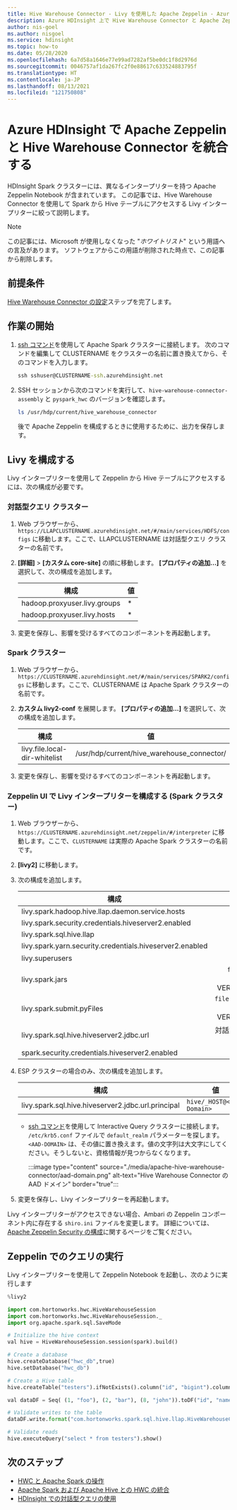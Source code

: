 ```yaml
---
title: Hive Warehouse Connector - Livy を使用した Apache Zeppelin - Azure HDInsight
description: Azure HDInsight 上で Hive Warehouse Connector と Apache Zeppelin を統合する方法について説明します。
author: nis-goel
ms.author: nisgoel
ms.service: hdinsight
ms.topic: how-to
ms.date: 05/28/2020
ms.openlocfilehash: 6a7d58a1646e77e99ad7282af5be0dc1f8d2976d
ms.sourcegitcommit: 0046757af1da267fc2f0e88617c633524883795f
ms.translationtype: HT
ms.contentlocale: ja-JP
ms.lasthandoff: 08/13/2021
ms.locfileid: "121750808"
---
```

# <a name="integrate-apache-zeppelin-with-hive-warehouse-connector-in-azure-hdinsight"></a>Azure HDInsight で Apache Zeppelin と Hive Warehouse Connector を統合する

HDInsight Spark クラスターには、異なるインタープリターを持つ Apache Zeppelin Notebook が含まれています。 この記事では、Hive Warehouse Connector を使用して Spark から Hive テーブルにアクセスする Livy インタープリターに絞って説明します。

> [!NOTE]
> この記事には、Microsoft が使用しなくなった "*ホワイトリスト*" という用語への言及があります。 ソフトウェアからこの用語が削除された時点で、この記事から削除します。

## <a name="prerequisite"></a>前提条件

[Hive Warehouse Connector の設定](apache-hive-warehouse-connector.md#hive-warehouse-connector-setup)ステップを完了します。

## <a name="getting-started"></a>作業の開始

1. [ssh コマンド](../hdinsight-hadoop-linux-use-ssh-unix.md)を使用して Apache Spark クラスターに接続します。 次のコマンドを編集して CLUSTERNAME をクラスターの名前に置き換えてから、そのコマンドを入力します。

    ```cmd
    ssh sshuser@CLUSTERNAME-ssh.azurehdinsight.net
    ```

1. SSH セッションから次のコマンドを実行して、`hive-warehouse-connector-assembly` と `pyspark_hwc` のバージョンを確認します。

    ```bash
    ls /usr/hdp/current/hive_warehouse_connector
    ```

    後で Apache Zeppelin を構成するときに使用するために、出力を保存します。

## <a name="configure-livy"></a>Livy を構成する

Livy インタープリターを使用して Zeppelin から Hive テーブルにアクセスするには、次の構成が必要です。

### <a name="interactive-query-cluster"></a>対話型クエリ クラスター

1. Web ブラウザーから、`https://LLAPCLUSTERNAME.azurehdinsight.net/#/main/services/HDFS/configs` に移動します。ここで、LLAPCLUSTERNAME は対話型クエリ クラスターの名前です。

1. **[詳細]**  >  **[カスタム core-site]** の順に移動します。 **[プロパティの追加...]** を選択して、次の構成を追加します。

    | 構成                 | 値 |
    | ----------------------------- |-------|
    | hadoop.proxyuser.livy.groups  | *     |
    | hadoop.proxyuser.livy.hosts   | *     |

1. 変更を保存し、影響を受けるすべてのコンポーネントを再起動します。

### <a name="spark-cluster"></a>Spark クラスター

1. Web ブラウザーから、`https://CLUSTERNAME.azurehdinsight.net/#/main/services/SPARK2/configs` に移動します。ここで、CLUSTERNAME は Apache Spark クラスターの名前です。

1. **カスタム livy2-conf** を展開します。 **[プロパティの追加...]** を選択して、次の構成を追加します。

    | 構成                 | 値                                      |
    | ----------------------------- |------------------------------------------  |
    | livy.file.local-dir-whitelist | /usr/hdp/current/hive_warehouse_connector/ |

1. 変更を保存し、影響を受けるすべてのコンポーネントを再起動します。

### <a name="configure-livy-interpreter-in-zeppelin-ui-spark-cluster"></a>Zeppelin UI で Livy インタープリターを構成する (Spark クラスター)

1. Web ブラウザーから、`https://CLUSTERNAME.azurehdinsight.net/zeppelin/#/interpreter` に移動します。ここで、`CLUSTERNAME` は実際の Apache Spark クラスターの名前です。

1. **[livy2]** に移動します。

1. 次の構成を追加します。

    | 構成                 | 値                                      |
    | ----------------------------- |:------------------------------------------:|
    | livy.spark.hadoop.hive.llap.daemon.service.hosts | @llap0 |
    | livy.spark.security.credentials.hiveserver2.enabled | true |
    | livy.spark.sql.hive.llap | true |
    | livy.spark.yarn.security.credentials.hiveserver2.enabled | true |
    | livy.superusers | livy、zeppelin |
    | livy.spark.jars | `file:///usr/hdp/current/hive_warehouse_connector/hive-warehouse-connector-assembly-VERSION.jar`.<br>VERSION を、前述の「[作業の開始](#getting-started)」で取得した値に置き換えます。 |
    | livy.spark.submit.pyFiles | `file:///usr/hdp/current/hive_warehouse_connector/pyspark_hwc-VERSION.zip`.<br>VERSION を、前述の「[作業の開始](#getting-started)」で取得した値に置き換えます。 |
    | livy.spark.sql.hive.hiveserver2.jdbc.url | 対話型クエリ クラスターの HiveServer2 対話型 JDBC URL に設定します。 |
    | spark.security.credentials.hiveserver2.enabled | true |

1. ESP クラスターの場合のみ、次の構成を追加します。

    | 構成| 値|
    |---|---|
    | livy.spark.sql.hive.hiveserver2.jdbc.url.principal | `hive/_HOST@<AAD-Domain>` |

    * [ssh コマンド](../hdinsight-hadoop-linux-use-ssh-unix.md)を使用して Interactive Query クラスターに接続します。 `/etc/krb5.conf` ファイルで `default_realm` パラメーターを探します。 `<AAD-DOMAIN>` は、その値に置き換えます。値の文字列は大文字にしてください。そうしないと、資格情報が見つからなくなります。

        :::image type="content" source="./media/apache-hive-warehouse-connector/aad-domain.png" alt-text="Hive Warehouse Connector の AAD ドメイン" border="true":::

1. 変更を保存し、Livy インタープリターを再起動します。

Livy インタープリターがアクセスできない場合、Ambari の Zeppelin コンポーネント内に存在する `shiro.ini` ファイルを変更します。 詳細については、[Apache Zeppelin Security の構成](https://docs.cloudera.com/HDPDocuments/HDP3/HDP-3.0.1/configuring-zeppelin-security/content/enabling_access_control_for_interpreter__configuration__and_credential_settings.html)に関するページをご覧ください。  

## <a name="running-queries-in-zeppelin"></a>Zeppelin でのクエリの実行

Livy インタープリターを使用して Zeppelin Notebook を起動し、次のように実行します

```python
%livy2

import com.hortonworks.hwc.HiveWarehouseSession
import com.hortonworks.hwc.HiveWarehouseSession._
import org.apache.spark.sql.SaveMode

# Initialize the hive context
val hive = HiveWarehouseSession.session(spark).build()

# Create a database
hive.createDatabase("hwc_db",true)
hive.setDatabase("hwc_db")

# Create a Hive table
hive.createTable("testers").ifNotExists().column("id", "bigint").column("name", "string").create()

val dataDF = Seq( (1, "foo"), (2, "bar"), (8, "john")).toDF("id", "name")

# Validate writes to the table
dataDF.write.format("com.hortonworks.spark.sql.hive.llap.HiveWarehouseConnector").mode("append").option("table", "hwc_db.testers").save()

# Validate reads
hive.executeQuery("select * from testers").show()

```

## <a name="next-steps"></a>次のステップ

* [HWC と Apache Spark の操作](./apache-hive-warehouse-connector-operations.md)
* [Apache Spark および Apache Hive との HWC の統合](./apache-hive-warehouse-connector.md)
* [HDInsight での対話型クエリの使用](./apache-interactive-query-get-started.md)